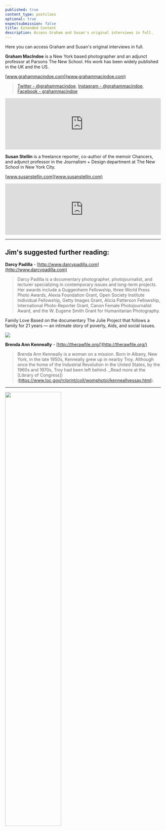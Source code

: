 ```yaml
---
published: true
content_type: postclass
optional: true
expectsubmission: false
title: Extended Content
description: Access Graham and Susan's original interviews in full.
---
```


Here you can access Graham and Susan's original interviews in full.

**Graham MacIndoe** is a New York based photographer and an adjunct professor at Parsons The New School. His work has been widely published in the UK and the US.

[www.grahammacindoe.com](www.grahammacindoe.com)

> [Twitter - @grahammacindoe](https://twitter.com/grahammacindoe), [Instagram - @grahammacindoe](https://www.instagram.com/grahammacindoe/), [Facebook - grahammacindoe](https://www.facebook.com/grahammacindoe)

<iframe width="100%" height="166" scrolling="no" frameborder="no" src="https://w.soundcloud.com/player/?url=https%3A//api.soundcloud.com/tracks/342491632%3Fsecret_token%3Ds-lhP61&amp;color=%23ff5500&amp;auto_play=false&amp;hide_related=false&amp;show_comments=true&amp;show_user=true&amp;show_reposts=false"></iframe>



**Susan Stellin** is a freelance reporter, co-author of the memoir Chancers, and adjunct professor in the Journalism + Design department at The New School in New York City.

[www.susanstellin.com](www.susanstellin.com)

<iframe width="100%" height="166" scrolling="no" frameborder="no" src="https://w.soundcloud.com/player/?url=https%3A//api.soundcloud.com/tracks/342495331%3Fsecret_token%3Ds-ZzoJd&amp;color=%23ff5500&amp;auto_play=false&amp;hide_related=false&amp;show_comments=true&amp;show_user=true&amp;show_reposts=false"></iframe>

----

## Jim's suggested further reading:
	
**Darcy Padilla** - [http://www.darcypadilla.com](http://www.darcypadilla.com)

> Darcy Padilla is a documentary photographer, photojournalist, and lecturer specializing in contemporary issues and long-term projects.
Her awards include a Guggenheim Fellowship, three World Press Photo Awards, Alexia Foundation Grant, Open Society Institute Individual Fellowship, Getty Images Grant, Alicia Patterson Fellowship, International Photo-Reporter Grant, Canon Female Photojournalist Award, and the W. Eugene Smith Grant for Humanitarian Photography.

Family Love Based on the documentary The Julie Project that follows a family for 21 years — an intimate story of poverty, Aids, and social issues.

![]({{site.baseurl}}/http://www.darcypadilla.com/_FamilyLove/DarcyPadilla_FamilyLove-Book.jpg)

**Brenda Ann Kenneally** - [http://therawfile.org/](http://therawfile.org/)

> Brenda Ann Kenneally is a woman on a mission. Born in Albany, New York, in the late 1950s, Kenneally grew up in nearby Troy. Although once the home of the Industrial Revolution in the United States, by the 1960s and 1970s, Troy had been left behind. _Read more at the [Library of Congress]) (https://www.loc.gov/rr/print/coll/womphotoj/kenneallyessay.html).



----

<img class="aligncenter" src="http://jonathanworth.org/wp-content/uploads/2017/09/JM_significant-image_450.jpg" data-4c="xmp_JM_significant-image_450.jpg" style="width:60%;margin: auto auto;" />
<script data-4c-meta='xmp_JM_significant-image_450.jpg' type='text/json'>{"context":[{"credit":"David, at home in Dereham. 2015. © Jim Mortram","src":"https://cdn-images-1.medium.com/max/2000/1*_iYTGhglnARX6BkPXD9ERQ.jpeg"},{"credit":"David, holding on to his late mothers coat as they walk into town. 2012. © Jim Mortram","src":"https://cdn-images-1.medium.com/max/1200/1*-vK1pY1oYnJSzfJsXxs54w.jpeg"},{"credit":"David 2015. © Jim Mortram","src":"https://cdn-images-1.medium.com/max/2000/1*31zJp_gGCcW4QJxRU2NnCw.jpeg"},{"credit":"David, eating a meal, alone. 2015. © Jim Mortram","src":"https://cdn-images-1.medium.com/max/2000/1*g3kOJfRJs0usKFGvf-9ZdA.jpeg"},{"credit":"David 2014. © Jim Mortram","src":"https://cdn-images-1.medium.com/max/2000/1*6deWarCRhuQSzqTv-r-iEA.jpeg"},{"credit":"David, using his long cane to navigate streets unseen. 2015. © Jim Mortram.","src":"https://cdn-images-1.medium.com/max/2000/1*GHpfCKdAOGcjmNDtHBF5FQ.jpeg"},{"credit":"David, after walking to the outskirts of town. 2015. © Jim Mortram","src":"https://cdn-images-1.medium.com/max/2000/1*ZJVnUFobokERvR-4y3sn-w.jpeg"}],"links":[{"title":"Small Town Inertia : Leaning on the Everlasting Arms","url":"https://vimeo.com/208367685"},{"title":"Small Town Inertia","url":"http://smalltowninertia.co.uk/"},{"title":"Wikipedia","url":"https://en.wikipedia.org/wiki/Jim_Mortram"},{"title":"Twitter","url":"https://twitter.com/JAMortram"},{"title":"BBC","url":"http://www.bbc.co.uk/news/in-pictures-19714366"},{"title":"Peta-Pixel","url":"https://petapixel.com/2013/06/18/interview-with-jim-mortram-of-small-town-inertia/"},{"title":"Guardian","url":"https://www.theguardian.com/artanddesign/2014/feb/19/people-photograph-dont-have-voice-jim-mortram-norfolk-portraits"}],"backStory":{"text":"David had been very active. Walking, cycling. The summer of 2011, David had been cycling and the bag he was wearing over his shoulder had come loose, entangled in the front wheel of his bicycle and he had been thrown over the handlebars, face-first to the road, breaking his upper jaw and neck in two places. “I was choking on the blood,” he told me.\nDavid was taken to the hospital; bones mended, wounds healed, but the obstruction of a feeding and air tube in his mouth prevented his being able to alert nurses or doctors that his sight had vanished for almost a week after awaking from the coma.\n“One of the strangest things is waking up from a dream. In dreams I can still see. I can see everything. I wake and feel I can still see for a time, then the black seeps in and I realise I am awake and in darkness again, where the reality used to be filled with sight, now my dreams are. Where sleep was without light, now that’s my waking life. Everything is upside down. Now being awake is like the dream. My awake nightmare”\nMeeting regularly, David and I, in early 2012 began working upon the first installment of an ongoing series of stories about his life with blindness. The challenging new day to day routines, learning routes into town with his stick or following behind his mother, Eugene.","author":"Jim Mortram","publication":"Vantage","publicationUrl":"https://medium.com/vantage/postcards-from-the-black-f705f9097b","date":"October 17, 2015"},"creativeCommons":{"credit":"Jim Mortram","year":"2015","copyright":"All rights reserved","codeOfEthics":"Photojournalist","description":"David standing in Southburgh church, Norfolk."}}</script>
